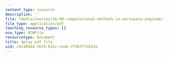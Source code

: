 ```yaml
---
content_type: resource
description: ''
file: /media/courses/16-90-computational-methods-in-aerospace-engineering-spring-2014/c9c4058d2b74632ccede7f5b7ff2b13a_FAKkYN2k_uk.pdf
file_type: application/pdf
learning_resource_types: []
ocw_type: OCWFile
resourcetype: Document
title: 3play pdf file
uid: c9c4058d-2b74-632c-cede-7f5b7ff2b13a
---
```

